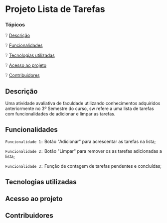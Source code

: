 # Projeto Lista de Tarefas

### Tópicos

:grey_question: [Descrição](#descrição)

:grey_question: [Funcionalidades](#funcionalidades)

:grey_question: [Tecnologias utilizadas](#tecnologias-utilizadas)

:grey_question: [Acesso ao projeto](#acesso-ao-projeto)

:grey_question: [Contribuidores](#contribuidores)


## Descrição

Uma atividade avaliativa de faculdade utilizando conhecimentos adquiridos anteriormente no 3º Semestre do curso, sw refere a uma lista de tarefas com funcionalidades de adicionar e limpar as tarefas.

## Funcionalidades

`Funcionalidade 1:` Botão "Adicionar" para acrescentar as tarefas na lista;

`Funcionalidade 2:` Botão "Limpar" para remover os as tarefas adicionadas a lista;
 
`Funcionalidade 3:` Função de contagem de tarefas pendentes e concluídas;

## Tecnologias utilizadas

## Acesso ao projeto

## Contribuidores